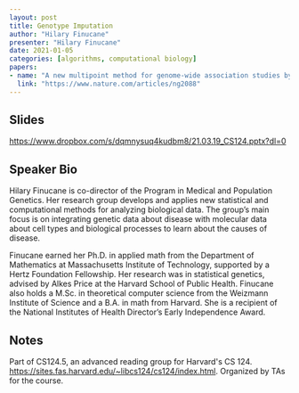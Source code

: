 ```yaml
---
layout: post
title: Genotype Imputation
author: "Hilary Finucane"
presenter: "Hilary Finucane"
date: 2021-01-05
categories: [algorithms, computational biology]
papers:
- name: "A new multipoint method for genome-wide association studies by imputation of genotypes"
  link: "https://www.nature.com/articles/ng2088"
---
```


## Slides

https://www.dropbox.com/s/dqmnysuq4kudbm8/21.03.19_CS124.pptx?dl=0

## Speaker Bio

Hilary Finucane is co-director of the Program in Medical and Population Genetics. Her research group develops and applies new statistical and computational methods for analyzing biological data. The group’s main focus is on integrating genetic data about disease with molecular data about cell types and biological processes to learn about the causes of disease.

Finucane earned her Ph.D. in applied math from the Department of Mathematics at Massachusetts Institute of Technology, supported by a Hertz Foundation Fellowship. Her research was in statistical genetics, advised by Alkes Price at the Harvard School of Public Health. Finucane also holds a M.Sc. in theoretical computer science from the Weizmann Institute of Science and a B.A. in math from Harvard. She is a recipient of the National Institutes of Health Director’s Early Independence Award.

## Notes
Part of CS124.5, an advanced reading group for Harvard's CS 124.  https://sites.fas.harvard.edu/~libcs124/cs124/index.html.  Organized by TAs for the course.
